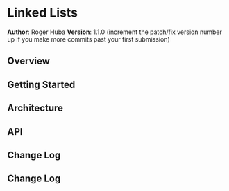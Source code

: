 # Linked Lists

**Author**: Roger Huba
**Version**: 1.1.0 (increment the patch/fix version number up if you make more commits past your first submission)

## Overview
<!-- Program was mostly starter code.  Added in a function to check to see if an integer was in the link list chain. -->

## Getting Started
<!-- No additional steps for execution.  For testing but have a virtual environment. -->

## Architecture
<!-- Programed in Python, tested with Pytest.-->

## API
<!-- No API used. -->

## Change Log
<!--
11-29-2018 1500 - Added functionality to add and delete some things.
12-03-2018 1400 - Added insertion methods to add to end, add before, and add after
12-04-2018 1400 - Added fucntion to get the nth position from the tail and return that value.
-->

## Change Log
